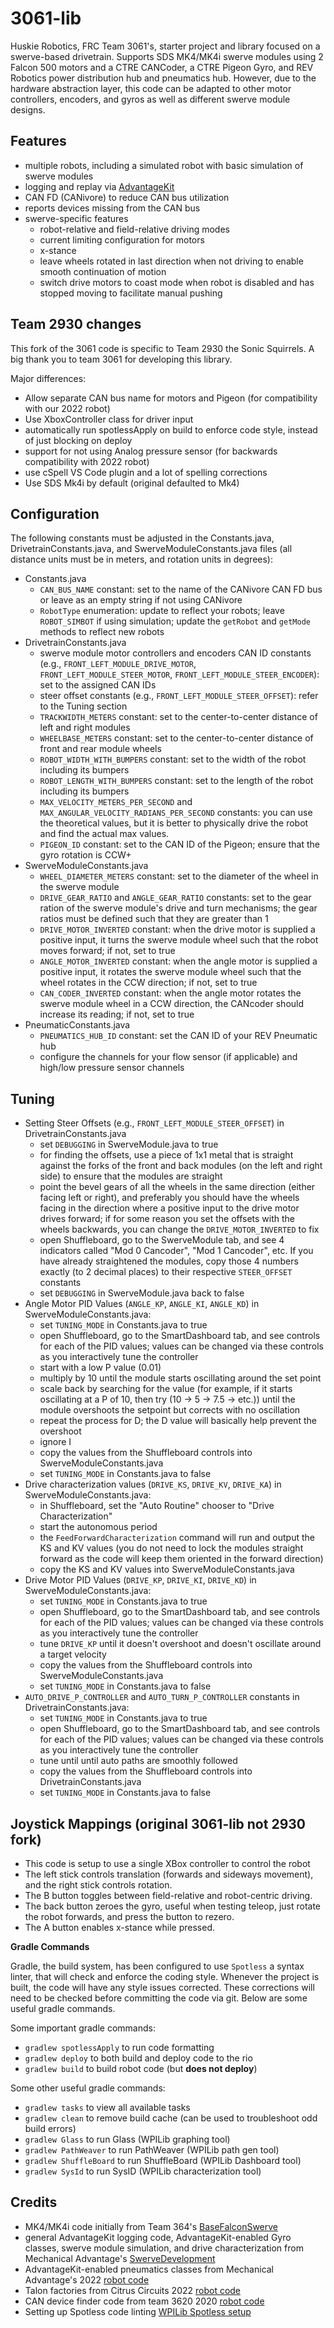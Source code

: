 # 3061-lib </br>

Huskie Robotics, FRC Team 3061's, starter project and library focused on a swerve-based drivetrain. Supports SDS MK4/MK4i swerve modules using 2 Falcon 500 motors and a CTRE CANCoder, a CTRE Pigeon Gyro, and REV Robotics power distribution hub and pneumatics hub. However, due to the hardware abstraction layer, this code can be adapted to other motor controllers, encoders, and gyros as well as different swerve module designs.

## Features
* multiple robots, including a simulated robot with basic simulation of swerve modules
* logging and replay via [AdvantageKit](https://github.com/Mechanical-Advantage/AdvantageKit/blob/main/README.md)
* CAN FD (CANivore) to reduce CAN bus utilization
* reports devices missing from the CAN bus
* swerve-specific features
  * robot-relative and field-relative driving modes
  * current limiting configuration for motors
  * x-stance
  * leave wheels rotated in last direction when not driving to enable smooth continuation of motion
  * switch drive motors to coast mode when robot is disabled and has stopped moving to facilitate manual pushing


## Team 2930 changes

This fork of the 3061 code is specific to Team 2930 the Sonic Squirrels. A big thank you to team 3061 for developing this library.

Major differences:

* Allow separate CAN bus name for motors and Pigeon (for compatibility with our 2022 robot)
* Use XboxController class for driver input
* automatically run spotlessApply on build to enforce code style, instead of just blocking on deploy
* support for not using Analog pressure sensor (for backwards compatibility with 2022 robot)
* use cSpell VS Code plugin and a lot of spelling corrections
* Use SDS Mk4i by default (original defaulted to Mk4)

**Configuration**
----
The following constants must be adjusted in the Constants.java, DrivetrainConstants.java, and SwerveModuleConstants.java files (all distance units must be in meters, and rotation units in degrees):</br>

* Constants.java
    * ```CAN_BUS_NAME``` constant: set to the name of the CANivore CAN FD bus or leave as an empty string if not using CANivore
    * ```RobotType``` enumeration: update to reflect your robots; leave ```ROBOT_SIMBOT``` if using simulation; update the ```getRobot``` and ```getMode``` methods to reflect new robots
* DrivetrainConstants.java
    * swerve module motor controllers and encoders CAN ID constants (e.g., ```FRONT_LEFT_MODULE_DRIVE_MOTOR```, ```FRONT_LEFT_MODULE_STEER_MOTOR```, ```FRONT_LEFT_MODULE_STEER_ENCODER```): set to the assigned CAN IDs
    * steer offset constants (e.g., ```FRONT_LEFT_MODULE_STEER_OFFSET```): refer to the Tuning section
    * ```TRACKWIDTH_METERS``` constant: set to the center-to-center distance of left and right modules
    * ```WHEELBASE_METERS``` constant: set to the center-to-center distance of front and rear module wheels
    * ```ROBOT_WIDTH_WITH_BUMPERS``` constant: set to the width of the robot including its bumpers
    * ```ROBOT_LENGTH_WITH_BUMPERS``` constant: set to the length of the robot including its bumpers
    * ```MAX_VELOCITY_METERS_PER_SECOND``` and ```MAX_ANGULAR_VELOCITY_RADIANS_PER_SECOND``` constants: you can use the theoretical values, but it is better to physically drive the robot and find the actual max values.
    * ```PIGEON_ID``` constant: set to the CAN ID of the Pigeon; ensure that the gyro rotation is CCW+
* SwerveModuleConstants.java
    * ```WHEEL_DIAMETER_METERS``` constant: set to the diameter of the wheel in the swerve module
    * ```DRIVE_GEAR_RATIO``` and ```ANGLE_GEAR_RATIO``` constants: set to the gear ration of the swerve module's drive and turn mechanisms; the gear ratios must be defined such that they are greater than 1
    * ```DRIVE_MOTOR_INVERTED``` constant: when the drive motor is supplied a positive input, it turns the swerve module wheel such that the robot moves forward; if not, set to true
    * ```ANGLE_MOTOR_INVERTED``` constant: when the angle motor is supplied a positive input, it rotates the swerve module wheel such that the wheel rotates in the CCW direction; if not, set to true
    * ```CAN_CODER_INVERTED``` constant: when the angle motor rotates the swerve module wheel in a CCW direction, the CANcoder should increase its reading; if not, set to true
* PneumaticConstants.java
    * ```PNEUMATICS_HUB_ID``` constant: set the CAN ID of your REV Pneumatic hub
    * configure the channels for your flow sensor (if applicable) and high/low pressure sensor channels

**Tuning**
----

* Setting Steer Offsets (e.g., ```FRONT_LEFT_MODULE_STEER_OFFSET```) in DrivetrainConstants.java
    * set ```DEBUGGING``` in SwerveModule.java to true
    * for finding the offsets, use a piece of 1x1 metal that is straight against the forks of the front and back modules (on the left and right side) to ensure that the modules are straight
    * point the bevel gears of all the wheels in the same direction (either facing left or right), and preferably you should have the wheels facing in the direction where a positive input to the drive motor drives forward; if for some reason you set the offsets with the wheels backwards, you can change the ```DRIVE_MOTOR_INVERTED``` to fix
    * open Shuffleboard, go to the SwerveModule tab, and see 4 indicators called "Mod 0 Cancoder", "Mod 1 Cancoder", etc. If you have already straightened the modules, copy those 4 numbers exactly (to 2 decimal places) to their respective ```STEER_OFFSET``` constants
    * set ```DEBUGGING``` in SwerveModule.java back to false
* Angle Motor PID Values (```ANGLE_KP```, ```ANGLE_KI```, ```ANGLE_KD```) in SwerveModuleConstants.java:
    * set ```TUNING_MODE``` in Constants.java to true
    * open Shuffleboard, go to the SmartDashboard tab, and see controls for each of the PID values; values can be changed via these controls as you interactively tune the controller
    * start with a low P value (0.01)
    * multiply by 10 until the module starts oscillating around the set point
    * scale back by searching for the value (for example, if it starts oscillating at a P of 10, then try (10 -> 5 -> 7.5 -> etc.)) until the module overshoots the setpoint but corrects with no oscillation
    * repeat the process for D; the D value will basically help prevent the overshoot
    * ignore I
    * copy the values from the Shuffleboard controls into SwerveModuleConstants.java
    * set ```TUNING_MODE``` in Constants.java to false
* Drive characterization values (```DRIVE_KS```, ```DRIVE_KV```, ```DRIVE_KA```) in SwerveModuleConstants.java:
    * in Shuffleboard, set the "Auto Routine" chooser to "Drive Characterization"
    * start the autonomous period
    * the ```FeedForwardCharacterization``` command will run and output the KS and KV values (you do not need to lock the modules straight forward as the code will keep them oriented in the forward direction)
    * copy the KS and KV values into SwerveModuleConstants.java
* Drive Motor PID Values (```DRIVE_KP```, ```DRIVE_KI```, ```DRIVE_KD```) in SwerveModuleConstants.java:
    * set ```TUNING_MODE``` in Constants.java to true
    * open Shuffleboard, go to the SmartDashboard tab, and see controls for each of the PID values; values can be changed via these controls as you interactively tune the controller
    * tune ```DRIVE_KP``` until it doesn't overshoot and doesn't oscillate around a target velocity
    * copy the values from the Shuffleboard controls into SwerveModuleConstants.java
    * set ```TUNING_MODE``` in Constants.java to false
* ```AUTO_DRIVE_P_CONTROLLER``` and ```AUTO_TURN_P_CONTROLLER``` constants in DrivetrainConstants.java:
    * set ```TUNING_MODE``` in Constants.java to true
    * open Shuffleboard, go to the SmartDashboard tab, and see controls for each of the PID values; values can be changed via these controls as you interactively tune the controller
    * tune until until auto paths are smoothly followed
    * copy the values from the Shuffleboard controls into DrivetrainConstants.java
    * set ```TUNING_MODE``` in Constants.java to false

**Joystick Mappings (original 3061-lib not 2930 fork)**
----
* This code is setup to use a single XBox controller to control the robot
* The left stick controls translation (forwards and sideways movement), and the right stick controls rotation.
* The B button toggles between field-relative and robot-centric driving.
* The back button zeroes the gyro, useful when testing teleop, just rotate the robot forwards, and press the button to rezero.
* The A button enables x-stance while pressed.

**Gradle Commands**

Gradle, the build system, has been configured to use `Spotless` a syntax linter, that will check and enforce the coding style. Whenever the project is built, the code will have any style issues corrected. These corrections will need to be checked before committing the code via git. Below are some useful gradle commands.

Some important gradle commands:

* `gradlew spotlessApply` to run code formatting
* `gradlew deploy` to both build and deploy code to the rio
* `gradlew build` to build robot code (but **does not deploy**)

Some other useful gradle commands:

* `gradlew tasks` to view all available tasks
* `gradlew clean` to remove build cache (can be used to troubleshoot odd build errors)
* `gradlew Glass` to run Glass (WPILib graphing tool)
* `gradlew PathWeaver` to run PathWeaver (WPILib path gen tool)
* `gradlew ShuffleBoard` to run ShuffleBoard (WPILib Dashboard tool)
* `gradlew SysId` to run SysID (WPILib characterization tool)

**Credits**
----
* MK4/MK4i code initially from Team 364's [BaseFalconSwerve](https://github.com/Team364/BaseFalconSwerve)
* general AdvantageKit logging code, AdvantageKit-enabled Gyro classes, swerve module simulation, and drive characterization from Mechanical Advantage's [SwerveDevelopment](https://github.com/Mechanical-Advantage/SwerveDevelopment)
* AdvantageKit-enabled pneumatics classes from Mechanical Advantage's 2022 [robot code](https://github.com/Mechanical-Advantage/RobotCode2022)
* Talon factories from Citrus Circuits 2022 [robot code](https://github.com/frc1678/C2022)
* CAN device finder code from team 3620 2020 [robot code](https://github.com/FRC3620/FRC3620_2020_GalacticSenate)
* Setting up Spotless code linting [WPILib Spotless setup](https://docs.wpilib.org/en/latest/docs/software/advanced-gradlerio/code-formatting.html#spotless)
